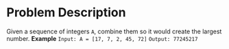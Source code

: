 # Problem Description
Given a sequence of integers `A`, combine them so it would create the largest number.
**Example**
`Input: A = [17, 7, 2, 45, 72]`
`Output: 77245217`
